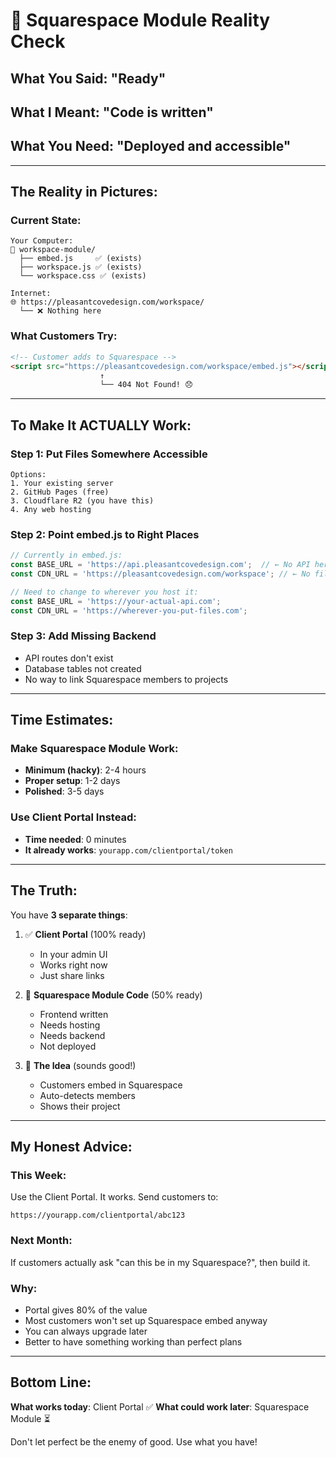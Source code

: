 # 🎯 Squarespace Module Reality Check

## What You Said: "Ready"
## What I Meant: "Code is written"  
## What You Need: "Deployed and accessible"

---

## The Reality in Pictures:

### Current State:
```
Your Computer:
📁 workspace-module/
  ├── embed.js     ✅ (exists)
  ├── workspace.js ✅ (exists)
  └── workspace.css ✅ (exists)

Internet:
🌐 https://pleasantcovedesign.com/workspace/
  └── ❌ Nothing here
```

### What Customers Try:
```html
<!-- Customer adds to Squarespace -->
<script src="https://pleasantcovedesign.com/workspace/embed.js"></script>
                    ↑
                    └── 404 Not Found! 😞
```

---

## To Make It ACTUALLY Work:

### Step 1: Put Files Somewhere Accessible
```
Options:
1. Your existing server
2. GitHub Pages (free)
3. Cloudflare R2 (you have this)
4. Any web hosting
```

### Step 2: Point embed.js to Right Places
```javascript
// Currently in embed.js:
const BASE_URL = 'https://api.pleasantcovedesign.com';  // ← No API here
const CDN_URL = 'https://pleasantcovedesign.com/workspace'; // ← No files here

// Need to change to wherever you host it:
const BASE_URL = 'https://your-actual-api.com';
const CDN_URL = 'https://wherever-you-put-files.com';
```

### Step 3: Add Missing Backend
- API routes don't exist
- Database tables not created
- No way to link Squarespace members to projects

---

## Time Estimates:

### Make Squarespace Module Work:
- **Minimum (hacky)**: 2-4 hours
- **Proper setup**: 1-2 days  
- **Polished**: 3-5 days

### Use Client Portal Instead:
- **Time needed**: 0 minutes
- **It already works**: `yourapp.com/clientportal/token`

---

## The Truth:

You have **3 separate things**:

1. ✅ **Client Portal** (100% ready)
   - In your admin UI
   - Works right now
   - Just share links

2. 📝 **Squarespace Module Code** (50% ready)
   - Frontend written
   - Needs hosting
   - Needs backend
   - Not deployed

3. 💭 **The Idea** (sounds good!)
   - Customers embed in Squarespace
   - Auto-detects members
   - Shows their project

---

## My Honest Advice:

### This Week:
Use the Client Portal. It works. Send customers to:
```
https://yourapp.com/clientportal/abc123
```

### Next Month:
If customers actually ask "can this be in my Squarespace?", then build it.

### Why:
- Portal gives 80% of the value
- Most customers won't set up Squarespace embed anyway
- You can always upgrade later
- Better to have something working than perfect plans

---

## Bottom Line:

**What works today**: Client Portal ✅
**What could work later**: Squarespace Module ⏳

Don't let perfect be the enemy of good. Use what you have!

